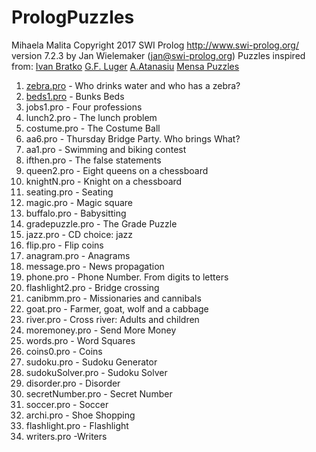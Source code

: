 # PrologPuzzles
Mihaela Malita Copyright 2017 
SWI Prolog http://www.swi-prolog.org/ version 7.2.3 by Jan Wielemaker (jan@swi-prolog.org)
Puzzles inspired from: <a href="http://catalogue.pearsoned.co.uk/educator/product/Prolog-Programming-for-Artificial-Intelligence/9780321417466.page">Ivan Bratko</a>
<a href="http://www.pearsoned.co.uk/HigherEducation/Titlesby/Luger/">G.F. Luger</a>
<a href="http://www.be-logic.ro">A.Atanasiu</a>
<a href="http://www.mensa.org.uk/puzzles">Mensa Puzzles</a>
1. <a href="zebra.pro">zebra.pro</a> - Who drinks water and who has a zebra?
2. <a href="beds1.pro">beds1.pro</a> -  Bunks Beds
3. jobs1.pro - Four professions
4. lunch2.pro -  The lunch problem
5. costume.pro - The Costume Ball 
6. aa6.pro - Thursday Bridge Party. Who brings What?
7. aa1.pro - Swimming and biking contest
8. ifthen.pro - The false statements
9. queen2.pro - Eight queens on a chessboard
10. knightN.pro - Knight on a chessboard
11. seating.pro - Seating
12. magic.pro - Magic square
13. buffalo.pro - Babysitting
14. gradepuzzle.pro - The Grade Puzzle
15. jazz.pro - CD choice: jazz
16. flip.pro - Flip coins
17. anagram.pro - Anagrams
18. message.pro - News propagation
19. phone.pro - Phone Number. From digits to letters
20. flashlight2.pro - Bridge crossing
21. canibmm.pro - Missionaries and cannibals
22. goat.pro - Farmer, goat, wolf and a cabbage
23. river.pro - Cross river: Adults and children
24. moremoney.pro - Send More Money
25. words.pro - Word Squares
26. coins0.pro - Coins
27. sudoku.pro - Sudoku Generator 
28. sudokuSolver.pro - Sudoku Solver
29. disorder.pro - Disorder
30. secretNumber.pro - Secret Number
31. soccer.pro - Soccer
32. archi.pro - Shoe Shopping
33. flashlight.pro - Flashlight
34. writers.pro -Writers
